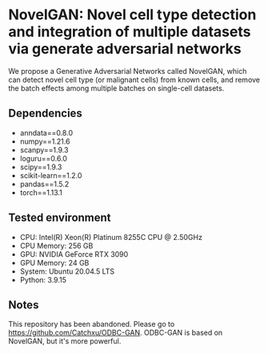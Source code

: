 # NovelGAN: Novel cell type detection and integration of multiple datasets via generate adversarial networks
We propose a Generative Adversarial Networks called NovelGAN, which can detect novel cell type (or malignant cells) from
known cells, and remove the batch effects among multiple batches on single-cell datasets.

## Dependencies
- anndata==0.8.0
- numpy==1.21.6
- scanpy==1.9.3
- loguru==0.6.0
- scipy==1.9.3
- scikit-learn==1.2.0
- pandas==1.5.2
- torch==1.13.1

## Tested environment
- CPU: Intel(R) Xeon(R) Platinum 8255C CPU @ 2.50GHz
- CPU Memory: 256 GB
- GPU: NVIDIA GeForce RTX 3090
- GPU Memory: 24 GB
- System: Ubuntu 20.04.5 LTS
- Python: 3.9.15

## Notes
This repository has been abandoned. Please go to https://github.com/Catchxu/ODBC-GAN. ODBC-GAN is based on NovelGAN, but
it's more powerful. 
